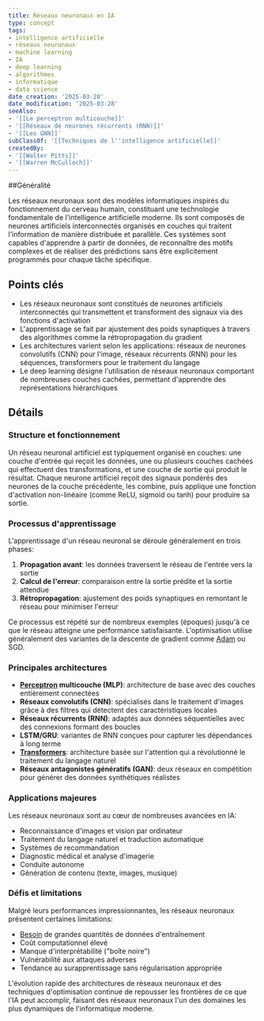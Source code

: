 ```yaml
---
title: Réseaux neuronaux en IA
type: concept
tags:
- intelligence artificielle
- réseaux neuronaux
- machine learning
- IA
- deep learning
- algorithmes
- informatique
- data science
date_creation: '2025-03-28'
date_modification: '2025-03-28'
seeAlso:
- '[[Le perceptron multicouche]]'
- '[[Réseaux de neurones récurrents (RNN)]]'
- '[[Les GNN]]'
subClassOf: '[[Techniques de l''intelligence artificielle]]'
createdBy:
- '[[Walter Pitts]]'
- '[[Warren McCulloch]]'
---
```

##Généralité

Les réseaux neuronaux sont des modèles informatiques inspirés du fonctionnement du cerveau humain, constituant une technologie fondamentale de l'intelligence artificielle moderne. Ils sont composés de neurones artificiels interconnectés organisés en couches qui traitent l'information de manière distribuée et parallèle. Ces systèmes sont capables d'apprendre à partir de données, de reconnaître des motifs complexes et de réaliser des prédictions sans être explicitement programmés pour chaque tâche spécifique.

## Points clés

- Les réseaux neuronaux sont constitués de neurones artificiels interconnectés qui transmettent et transforment des signaux via des fonctions d'activation
- L'apprentissage se fait par ajustement des poids synaptiques à travers des algorithmes comme la rétropropagation du gradient
- Les architectures varient selon les applications: réseaux de neurones convolutifs (CNN) pour l'image, réseaux récurrents (RNN) pour les séquences, transformers pour le traitement du langage
- Le deep learning désigne l'utilisation de réseaux neuronaux comportant de nombreuses couches cachées, permettant d'apprendre des représentations hiérarchiques

## Détails

### Structure et fonctionnement

Un réseau neuronal artificiel est typiquement organisé en couches: une couche d'entrée qui reçoit les données, une ou plusieurs couches cachées qui effectuent des transformations, et une couche de sortie qui produit le résultat. Chaque neurone artificiel reçoit des signaux pondérés des neurones de la couche précédente, les combine, puis applique une fonction d'activation non-linéaire (comme ReLU, sigmoid ou tanh) pour produire sa sortie.

### Processus d'apprentissage

L'apprentissage d'un réseau neuronal se déroule généralement en trois phases:
1. **Propagation avant**: les données traversent le réseau de l'entrée vers la sortie
2. **Calcul de l'erreur**: comparaison entre la sortie prédite et la sortie attendue
3. **Rétropropagation**: ajustement des poids synaptiques en remontant le réseau pour minimiser l'erreur

Ce processus est répété sur de nombreux exemples (époques) jusqu'à ce que le réseau atteigne une performance satisfaisante. L'optimisation utilise généralement des variantes de la descente de gradient comme [Adam](https://fr.wikipedia.org/wiki/Adam) ou SGD.

### Principales architectures

- **[Perceptron](https://fr.wikipedia.org/wiki/Perceptron) multicouche (MLP)**: architecture de base avec des couches entièrement connectées
- **Réseaux convolutifs (CNN)**: spécialisés dans le traitement d'images grâce à des filtres qui détectent des caractéristiques locales
- **Réseaux récurrents (RNN)**: adaptés aux données séquentielles avec des connexions formant des boucles
- **LSTM/GRU**: variantes de RNN conçues pour capturer les dépendances à long terme
- **[Transformers](https://fr.wikipedia.org/wiki/Transformers)**: architecture basée sur l'attention qui a révolutionné le traitement du langage naturel
- **Réseaux antagonistes génératifs (GAN)**: deux réseaux en compétition pour générer des données synthétiques réalistes

### Applications majeures

Les réseaux neuronaux sont au cœur de nombreuses avancées en IA:
- Reconnaissance d'images et vision par ordinateur
- Traitement du langage naturel et traduction automatique
- Systèmes de recommandation
- Diagnostic médical et analyse d'imagerie
- Conduite autonome
- Génération de contenu (texte, images, musique)

### Défis et limitations

Malgré leurs performances impressionnantes, les réseaux neuronaux présentent certaines limitations:
- [Besoin](https://fr.wikipedia.org/wiki/Besoin) de grandes quantités de données d'entraînement
- Coût computationnel élevé
- Manque d'interprétabilité ("boîte noire")
- Vulnérabilité aux attaques adverses
- Tendance au surapprentissage sans régularisation appropriée

L'évolution rapide des architectures de réseaux neuronaux et des techniques d'optimisation continue de repousser les frontières de ce que l'IA peut accomplir, faisant des réseaux neuronaux l'un des domaines les plus dynamiques de l'informatique moderne.